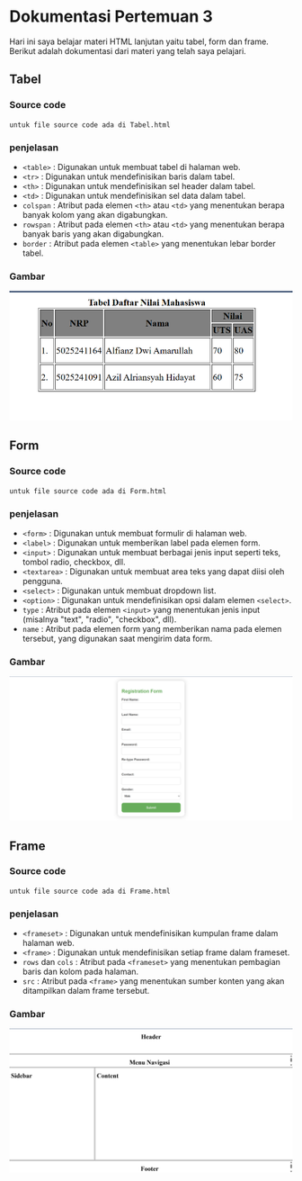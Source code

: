 # Dokumentasi Pertemuan 3

Hari ini saya belajar materi HTML lanjutan yaitu tabel, form dan frame. Berikut adalah dokumentasi dari materi yang telah saya pelajari.

## Tabel
### Source code
    untuk file source code ada di Tabel.html
### penjelasan
- `<table>` : Digunakan untuk membuat tabel di halaman web.
- `<tr>` : Digunakan untuk mendefinisikan baris dalam tabel.
- `<th>` : Digunakan untuk mendefinisikan sel header dalam tabel.
- `<td>` : Digunakan untuk mendefinisikan sel data dalam tabel.
- `colspan` : Atribut pada elemen `<th>` atau `<td>` yang menentukan berapa banyak kolom yang akan digabungkan.
- `rowspan` : Atribut pada elemen `<th>` atau `<td>` yang menentukan berapa banyak baris yang akan digabungkan.
- `border` : Atribut pada elemen `<table>` yang menentukan lebar border tabel.
### Gambar
![alt text](images/table.png)
## Form
### Source code
    untuk file source code ada di Form.html
### penjelasan
- `<form>` : Digunakan untuk membuat formulir di halaman web.
- `<label>` : Digunakan untuk memberikan label pada elemen form.
- `<input>` : Digunakan untuk membuat berbagai jenis input seperti teks, tombol radio, checkbox, dll.
- `<textarea>` : Digunakan untuk membuat area teks yang dapat diisi oleh pengguna.
- `<select>` : Digunakan untuk membuat dropdown list.
- `<option>` : Digunakan untuk mendefinisikan opsi dalam elemen `<select>`.
- `type` : Atribut pada elemen `<input>` yang menentukan jenis input (misalnya "text", "radio", "checkbox", dll).
- `name` : Atribut pada elemen form yang memberikan nama pada elemen tersebut, yang digunakan saat mengirim data form.
### Gambar
![alt text](images/form.png)

## Frame
### Source code
    untuk file source code ada di Frame.html
### penjelasan
- `<frameset>` : Digunakan untuk mendefinisikan kumpulan frame dalam halaman web.
- `<frame>` : Digunakan untuk mendefinisikan setiap frame dalam frameset.
- `rows` dan `cols` : Atribut pada `<frameset>` yang menentukan pembagian baris dan kolom pada halaman.
- `src` : Atribut pada `<frame>` yang menentukan sumber konten yang akan ditampilkan dalam frame tersebut.
### Gambar
![alt text](images/frame.png)
